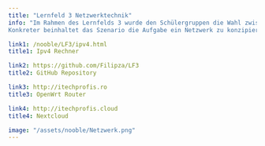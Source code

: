 ```yaml
---
title: "Lernfeld 3 Netzwerktechnik"
info: "Im Rahmen des Lernfelds 3 wurde den Schülergruppen die Wahl zwischen vier zu bearbeitenden Szenarien gegeben. Unsere Gruppe 4 entschied sich für das neue Szenario X, welches den Schwerpunkt auf Hardware legt, einen tiefen Einblick in Netzwerktechnologie bietet und eine Programmieraufgabe vorsieht.
Konkreter beinhaltet das Szenario die Aufgabe ein Netzwerk zu konzipieren, aufzubauen und dieses entsprechend zu konfigurieren. Darüber hinaus soll ein IPv4-Subnetzrechner inklusive VLSM programmiert werden. Die Wahl der zu verwendeten Komponenten, Programmiersprachen, sowie der Schwerpunkte des Netzwerkes ist dabei den Gruppen frei überlassen. Im Laufe des Projektes muss das Netzwerk gründlich dokumentiert und abschließend in Form einer Projektdokumentation eingereicht werden."

link1: /nooble/LF3/ipv4.html
title1: Ipv4 Rechner

link2: https://github.com/Filipza/LF3
title2: GitHub Repository

link3: http://itechprofis.ro
title3: OpenWrt Router

link4: http://itechprofis.cloud
title4: Nextcloud

image: "/assets/nooble/Netzwerk.png"
---
```

